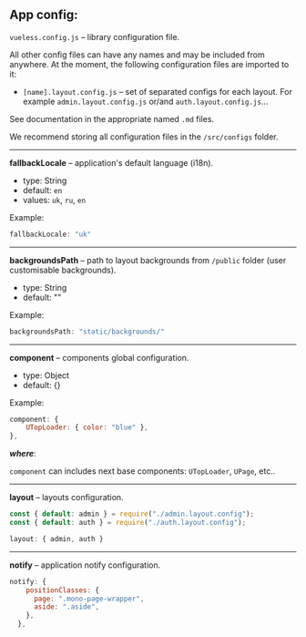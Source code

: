 ## App config:

`vueless.config.js` – library configuration file.

All other config files can have any names and may be included from anywhere.
At the moment, the following configuration files are imported to it: 
- `[name].layout.config.js` – set of separated configs for each layout. For example `admin.layout.config.js` or/and `auth.layout.config.js`...

See documentation in the appropriate named `.md` files.

We recommend storing all configuration files in the `/src/configs` folder.

***

**fallbackLocale** – application's default language (i18n).
- type: String
- default: `en`
- values: `uk`, `ru`, `en`

Example:

``` javascript
fallbackLocale: "uk"
```

***

**backgroundsPath** – path to layout backgrounds from `/public` folder (user customisable backgrounds).
- type: String
- default: ""

Example:

``` javascript
backgroundsPath: "static/backgrounds/"
```

***

**component** – components global configuration.
- type: Object
- default: {}

Example:

``` javascript
component: {
    UTopLoader: { color: "blue" },
},
```

***where***:

`component` can includes next base components: `UTopLoader`, `UPage`, etc..

***

**layout** – layouts configuration.

``` javascript
const { default: admin } = require("./admin.layout.config");
const { default: auth } = require("./auth.layout.config");

layout: { admin, auth }
```

***

**notify** – application notify configuration.

``` javascript
notify: {
    positionClasses: {
      page: ".mono-page-wrapper",
      aside: ".aside",
    },
  },
```
